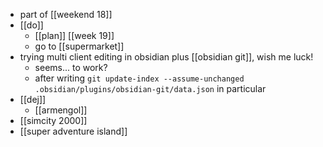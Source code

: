 - part of [[weekend 18]]
- [[do]]
	- [[plan]] [[week 19]]
	- go to [[supermarket]]
- trying multi client editing in obsidian plus [[obsidian git]], wish me luck!
	- seems... to work?	
	- after writing `git update-index --assume-unchanged .obsidian/plugins/obsidian-git/data.json` in particular
- [[dej]]
	- [[armengol]]
- [[simcity 2000]]
- [[super adventure island]]